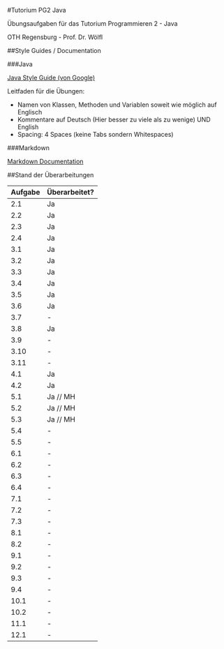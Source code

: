 #Tutorium PG2 Java

Übungsaufgaben für das Tutorium Programmieren 2 - Java

OTH Regensburg - Prof. Dr. Wölfl



##Style Guides / Documentation

###Java

[Java Style Guide (von Google)](http://google.github.io/styleguide/javaguide.html)

Leitfaden für die Übungen:

- Namen von Klassen, Methoden und Variablen soweit wie möglich auf Englisch
- Kommentare auf Deutsch (Hier besser zu viele als zu wenige) UND English
- Spacing: 4 Spaces (keine Tabs sondern Whitespaces)

###Markdown

[Markdown Documentation](https://github.com/adam-p/markdown-here/wiki/Markdown-Cheatsheet)



##Stand der Überarbeitungen

| Aufgabe | Überarbeitet? |
|---------|---------------|
| 2.1     | Ja            |
| 2.2     | Ja            |
| 2.3     | Ja            |
| 2.4     | Ja            |
| 3.1     | Ja            |
| 3.2     | Ja            |
| 3.3     | Ja            |
| 3.4     | Ja            |
| 3.5     | Ja            |
| 3.6     | Ja            |
| 3.7     | -             |
| 3.8     | Ja            |
| 3.9     | -             |
| 3.10    | -             |
| 3.11    | -             |
| 4.1     | Ja            |
| 4.2     | Ja            |
| 5.1     | Ja // MH      |
| 5.2     | Ja // MH      |
| 5.3     | Ja // MH      |
| 5.4     | -             |
| 5.5     | -             |
| 6.1     | -             |
| 6.2     | -             |
| 6.3     | -             |
| 6.4     | -             |
| 7.1     | -             |
| 7.2     | -             |
| 7.3     | -             |
| 8.1     | -             |
| 8.2     | -             |
| 9.1     | -             |
| 9.2     | -             |
| 9.3     | -             |
| 9.4     | -             |
| 10.1    | -             |
| 10.2    | -             |
| 11.1    | -             |
| 12.1    | -             |
